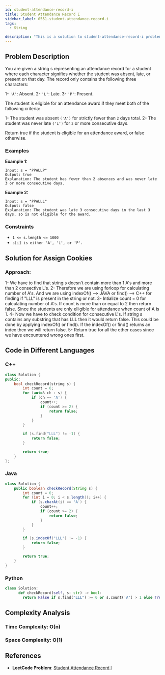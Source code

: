```yaml
---
id: student-attendance-record-i
title: Student Attendance Record I
sidebar_label: 0551-student-attendance-record-i
tags:
  -	String

description: "This is a solution to student-attendance-record-i problem on LeetCode."
---
```


## Problem Description

You are given a string s representing an attendance record for a student where each character signifies whether the student was absent, late, or present on that day. The record only contains the following three characters:

  1- `'A'`: Absent.
  2- `'L'`: Late.
  3- `'P'`: Present.

The student is eligible for an attendance award if they meet both of the following criteria:

   1- The student was absent `('A')` for strictly fewer than `2` days
      total.
   2- The student was never late `('L')` for `3` or more consecutive
      days.

Return true if the student is eligible for an attendance award, or false otherwise.

### Examples

**Example 1:**

```
Input: s = "PPALLP"
Output: true
Explanation: The student has fewer than 2 absences and was never late 3 or more consecutive days.
```

**Example 2:**

```
Input: s = "PPALLL"
Output: false
Explanation: The student was late 3 consecutive days in the last 3 days, so is not eligible for the award.

```


### Constraints

- `1 <= s.length <= 1000`
- `s[i] is either 'A', 'L', or 'P'.`


## Solution for Assign Cookies

### Approach:

1- We have to find that string s doesn't contain more than 1 A's and
   more than 2 consective L's.
2- Therefore we are using forloop for calculating number of A's.
   And we are using indexOf() --> JAVA or find() --> C++ for finding if "LLL" is present in the string or not.
3- Intialize count = 0 for calculating number of A's.
   If count is more than or equal to 2 then return false. Since the students are only elligible for attendance when count of A is 1.
4- Now we have to check condition for consecutive L's.
   If string s contains any substring that has LLL then it would return false. This could be done by applying indexOf() or find().
   If the indexOf() or find() returns an index then we will return false.
5- Return true for all the other cases since we have encountered wrong
   ones first.


## Code in Different Languages

### C++

```cpp
class Solution {
public:
    bool checkRecord(string s) {
        int count = 0;
        for (auto& ch : s) {
            if (ch == 'A') {
                count++;
                if (count >= 2) {
                    return false;
                }
            }
        }

        if (s.find("LLL") != -1) {
            return false;
        }

        return true;
    }
};
```
### Java

```java
class Solution {
    public boolean checkRecord(String s) {
        int count = 0;
        for (int i = 0; i < s.length(); i++) {
            if (s.charAt(i) == 'A') {
                count++;
                if (count >= 2) {
                    return false;
                }
            }
        }

        if (s.indexOf("LLL") != -1) {
            return false;
        }

        return true;
    }
}

```

### Python

```python
class Solution:
      def checkRecord(self, s: str) -> bool:
        return False if s.find("LLL") >= 0 or s.count('A') > 1 else True
```

## Complexity Analysis

### Time Complexity: O(n)

### Space Complexity: O(1)

## References

- **LeetCode Problem**: [Student Attendance Record I](https://leetcode.com/problems/student-attendance-record-i/)

